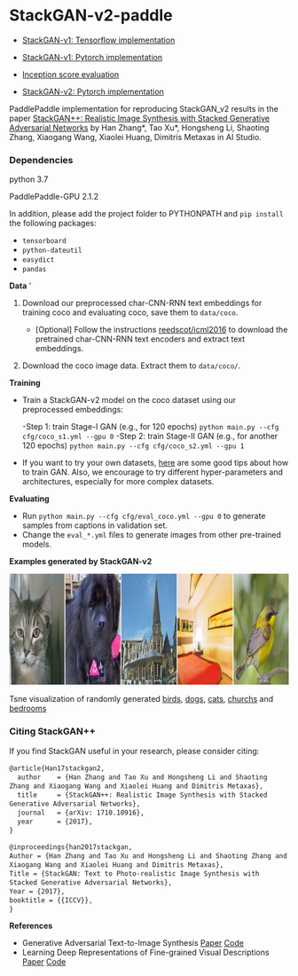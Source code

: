 # StackGAN-v2-paddle

- [StackGAN-v1: Tensorflow implementation](https://github.com/hanzhanggit/StackGAN)

- [StackGAN-v1: Pytorch implementation](https://github.com/hanzhanggit/StackGAN-Pytorch)

- [Inception score evaluation](https://github.com/hanzhanggit/StackGAN-inception-model)

- [StackGAN-v2: Pytorch implementation](https://github.com/hanzhanggit/StackGAN-v2)

PaddlePaddle implementation for reproducing StackGAN_v2 results in the paper [StackGAN++: Realistic Image Synthesis with Stacked Generative Adversarial Networks](https://arxiv.org/abs/1710.10916) by Han Zhang*, Tao Xu*, Hongsheng Li, Shaoting Zhang, Xiaogang Wang,   Xiaolei Huang, Dimitris Metaxas in AI Studio.


### Dependencies
python 3.7

PaddlePaddle-GPU 2.1.2

In addition, please add the project folder to PYTHONPATH and `pip install` the following packages:
- `tensorboard`
- `python-dateutil`
- `easydict`
- `pandas`

**Data**
'

1. Download our preprocessed char-CNN-RNN text embeddings for training coco and evaluating coco, save them to `data/coco`.

    - [Optional] Follow the instructions [reedscot/icml2016](https://github.com/reedscot/icml2016) to download the pretrained char-CNN-RNN text encoders and extract text embeddings.

2. Download the coco image data. Extract them to `data/coco/`.

**Training**

- Train a StackGAN-v2 model on the coco dataset using our preprocessed embeddings:
  
    -Step 1: train Stage-I GAN (e.g., for 120 epochs) `python main.py --cfg cfg/coco_s1.yml --gpu 0`
    -Step 2: train Stage-II GAN (e.g., for another 120 epochs) `python main.py --cfg cfg/coco_s2.yml --gpu 1`

- If you want to try your own datasets, [here](https://github.com/soumith/ganhacks) are some good tips about how to train GAN. Also, we encourage to try different hyper-parameters and architectures, especially for more complex datasets.

**Evaluating**

- Run `python main.py --cfg cfg/eval_coco.yml --gpu 0` to generate samples from captions in validation set.
- Change the `eval_*.yml` files to generate images from other pre-trained models. 

**Examples generated by StackGAN-v2**

<img src="examples/examples_on_different_datasets.png" width="900px" height="200px"/>

Tsne visualization of randomly generated [birds](examples/bird_res256_grid50x50.jpg), [dogs](dog_res256_grid50x50.jpg), [cats](examples/cat_res256_grid50x50.jpg), [churchs](examples/church_res256_grid50x50.jpg) and [bedrooms](examples/bedroom_res256_grid50x50.jpg)

### Citing StackGAN++
If you find StackGAN useful in your research, please consider citing:

```
@article{Han17stackgan2,
  author    = {Han Zhang and Tao Xu and Hongsheng Li and Shaoting Zhang and Xiaogang Wang and Xiaolei Huang and Dimitris Metaxas},
  title     = {StackGAN++: Realistic Image Synthesis with Stacked Generative Adversarial Networks},
  journal   = {arXiv: 1710.10916},
  year      = {2017},
}
```

```
@inproceedings{han2017stackgan,
Author = {Han Zhang and Tao Xu and Hongsheng Li and Shaoting Zhang and Xiaogang Wang and Xiaolei Huang and Dimitris Metaxas},
Title = {StackGAN: Text to Photo-realistic Image Synthesis with Stacked Generative Adversarial Networks},
Year = {2017},
booktitle = {{ICCV}},
}
```
**References**

- Generative Adversarial Text-to-Image Synthesis [Paper](https://arxiv.org/abs/1605.05396) [Code](https://github.com/reedscot/icml2016)
- Learning Deep Representations of Fine-grained Visual Descriptions [Paper](https://arxiv.org/abs/1605.05395) [Code](https://github.com/reedscot/cvpr2016)


